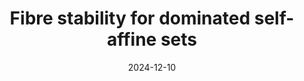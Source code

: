 ---
title: "Fibre stability for dominated self-affine sets"
collection: preprints
permalink: /preprints/dominated-fibre-stability
date: 2024-12-10
venue: 'Preprint, available at: arXiv:2412.06579'
citation: 'R. Anttila, A. Rutar (2024). <i>Fibre stability for dominated self-affine sets</i>. Preprint, available at: arXiv:2412.06579'
info: 'Preprint, available at: arXiv:2412.06579'
authors: 'R. Anttila, A. Rutar'
arxiv_id: '2412.06579'
arxiv: 'https://arxiv.org/abs/2412.06579'
pdf: '../files/fibre-stability.pdf'
---